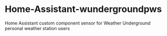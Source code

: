 # Home-Assistant-wundergroundpws
Home Assistant custom component sensor for Weather Underground personal weather station users
